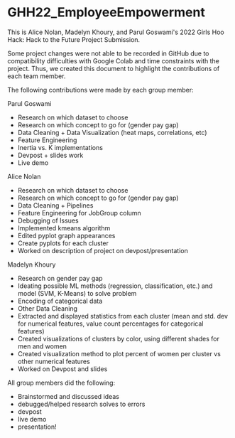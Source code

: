 # GHH22_EmployeeEmpowerment

This is Alice Nolan, Madelyn Khoury, and Parul Goswami's 2022 Girls Hoo Hack: Hack to the Future Project Submission. 

Some project changes were not able to be recorded in GitHub due to compatibility difficulties with Google Colab and time constraints with the project. Thus, we created this document to highlight the contributions of each team member. 

The following contributions were made by each group member: 


Parul Goswami 
- Research on which dataset to choose
- Research on which concept to go for (gender pay gap)
- Data Cleaning + Data Visualization (heat maps, correlations, etc) 
- Feature Engineering
- Inertia vs. K implementations
- Devpost + slides work
- Live demo

Alice Nolan
- Research on which dataset to choose
- Research on which concept to go for (gender pay gap)
- Data Cleaning + Pipelines
- Feature Engineering for JobGroup column
- Debugging of Issues
- Implemented kmeans algorithm
- Edited pyplot graph appearances
- Create pyplots for each cluster
- Worked on description of project on devpost/presentation

Madelyn Khoury
- Research on gender pay gap
- Ideating possible ML methods (regression, classification, etc.) and model (SVM, K-Means) to solve problem
- Encoding of categorical data
- Other Data Cleaning
- Extracted and displayed statistics from each cluster (mean and std. dev for numerical features, value count percentages for categorical features)
- Created visualizations of clusters by color, using different shades for men and women
- Created visualization method to plot percent of women per cluster vs other numerical features
- Worked on Devpost and slides

All group members did the following: 
- Brainstormed and discussed ideas 
- debugged/helped research solves to errors 
- devpost
- live demo
- presentation! 


